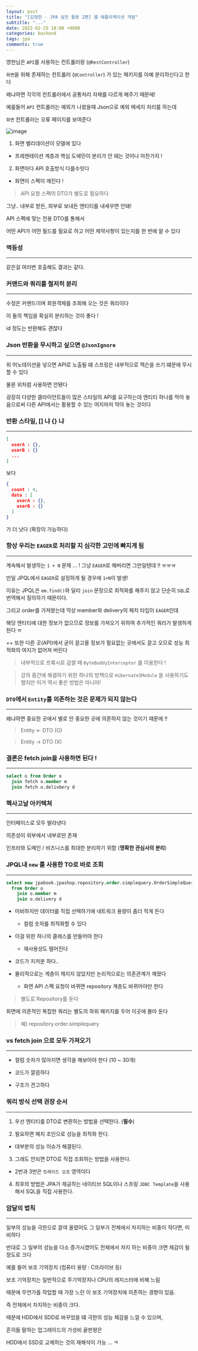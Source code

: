 ```yaml
---
layout: post
title: "[김영한 - JPA 실전 활용 2편] 웹 애플리케이션 개발"
subtitle: "..."
date: 2022-02-25 18:00 +0900
categories: backend
tags: jpa
comments: true
---
```


영한님은 `API`를 사용하는 컨트롤러랑 (`@RestController`)

`화면`을 위해 존재하는 컨트롤러 (`@Controller`) 가 있는 패키지를 아예 분리하신다고 한다

왜냐하면 각각의 컨트롤러에서 공통처리 자체를 다르게 해주기 때문에!

예를들어 `API` 컨트롤러는 예외가 나왔을때 Json으로 예외 메세지 처리를 하는데

`화면` 컨트롤러는 오류 페이지를 보여준다

![image](https://user-images.githubusercontent.com/66164361/155687599-382b5a3a-9bf2-4d68-9da3-6cb5368f1d92.png)

1. 화면 벨리데이션이 모델에 있다

- 프레젠테이션 계층과 핵심 도에민이 분리가 안 돼는 것이나 마찬가지 !

2. 화면마다 API 호출방식 다를수잇다

- 화면이 스펙이 깨진다 !

> API 요청 스펙의 DTO가 별도로 필요하다

그냥.. 내부로 받든, 외부로 보내든 엔티티를 내세우면 안돼!

API 스펙에 맞는 전용 DTO를 통해서

어떤 API가 어떤 필드를 필요로 하고 어떤 제약사항이 있는지를 한 번에 알 수 있다

### 멱등성

---

같은걸 여러번 호출해도 결과는 같다.

### 커맨드와 쿼리를 철저히 분리

---

수정은 커맨드이며 회원객체를 조회해 오는 것은 쿼리이다

이 둘의 책임을 확실히 분리하는 것이 좋다 !

id 정도는 반환해도 괜찮다

### Json 반환을 무시하고 싶으면 `@JsonIgnore`

---

위 어노테이션을 넣으면 API로 노출될 떄 스프링은 내부적으로 잭슨을 쓰기 떄문에 무시할 수 있다

물론 위처럼 사용하면 안됀다

굉장히 다양한 클라이언트들이 많은 스타일의 API를 요구하는데 엔티티 하나를 막아 놓음으로써 다른 API에서는 활용할 수 있는 여지마저 막아 놓는 것이다

### 반환 스타일, [] 냐 {} 냐

---

```json
[
  userA : {},
  userB : {}
  ...
]
```

보다

```json
{
  count : 4,
  data : [
    userA : {},
    userB : {}
  ]
}
```

가 더 낫다 (확장이 가능하다)

### 항상 우리는 `EAGER`로 처리할 지 심각한 고민에 빠지게 됨

---

계속해서 발생하는 `1 + N` 문제 ... ! 그냥 `EAGER`로 해버리면 그만일텐데 !! ㅠㅠㅠ

만일 JPQL에서 `EAGER`로 설정하게 될 경우에 `1+N`이 발생!

이유는 JPQL은 `em.find()`와 달리 `join` 문장으로 최적화를 해주지 않고 단순히 `SQL`로 번역해서 질의하기 때문이다.

그리고 order를 가져왔는데 막상 member와 delivery의 페치 타입이 `EAGER`인데

해당 엔티티에 대한 정보가 없으므로 정보를 가져오기 위하여 추가적인 쿼리가 발생하게 된다 ㅠ

++ 또한 다른 곳(API)에서 굳이 끌고올 정보가 필요없는 곳에서도 끌고 오므로 성능 최적화의 여지가 없어져 버린다

> 내부적으로 프록시로 감쌀 때 `ByteBuddyInterceptor` 를 이용한다 !

> 강의 중간에 해결하기 위한 하나의 방책으로 `Hibernate5Module` 을 사용하기도 했지만 이거 역시 좋은 방법은 아니야!

### `DTO`에서 `Entity`를 의존하는 것은 문제가 되지 않는다

---

왜냐하면 중요한 곳에서 별로 안 중요한 곳에 의존하지 않는 것이기 때문에 !!

> Entity ← DTO (O)

> Entity → DTO (X)

### 결론은 fetch join을 사용하면 된다 !

---

```sql
select o from Order o
  join fetch o.member m
  join fetch o.delivbery d
```

### 헥사고날 아키텍쳐

---

인터페이스로 모두 발라낸다

의존성이 외부에서 내부로만 존재

인프라와 도메인 / 비즈니스를 최대한 분리하기 위함 (**명확한 관심사의 분리**)

### JPQL내 `new` 를 사용한 TO로 바로 조회

---

```sql
select new jpabook.jpashop.repository.order.simplequery.OrderSimpleQueryDto(o.id, m.name, o.orderDate, o.status, d.address)
  from Order o
    join o.member m
    join o.delivery d
```

- 미비하지만 데이터를 직접 선택하기에 네트워크 용량이 좀더 적게 든다

  - 컬럼 숫자를 최적화할 수 있다

- 이걸 위한 하나의 클래스를 만들어야 한다

  - 재사용성도 떨어진다

- 코드가 지저분 하다..

- 물리적으로는 계층이 깨지지 않았지만 논리적으로는 의존관계가 깨졌다
  - 화면 API 스펙 요청이 바뀌면 repository 계층도 바뀌어야만 한다

> 별도로 Repository를 둔다

화면에 의존적인 복잡한 쿼리는 별도의 하위 패키지를 두어 이곳에 몰아 둔다

> 예) repository.order.simplequery

### vs fetch join 으로 모두 가져오기

---

- 컬럼 숫자가 많아지면 생각을 해보아야 한다 (10 ~ 30개)

- 코드가 깔끔하다

- 구조가 견고하다

### 쿼리 방식 선택 권장 순서

---

1. 우선 엔티티를 DTO로 변환하는 방법을 선택한다. (**필수**)

2. 필요하면 페치 조인으로 성능을 최적화 한다.

- 대부분의 성능 이슈가 해결된다.

3. 그래도 안되면 DTO로 직접 조회하는 방법을 사용한다.

- 2번과 3번은 `트레이드 오프` 영역이다

4. 최후의 방법은 JPA가 제공하는 네이티브 SQL이나 스프링 `JDBC Template`을 사용해서 SQL을 직접 사용한다.

### 암달의 법칙

---

일부의 성능을 극한으로 끌여 올렸어도 그 일부가 전체에서 차지하는 비중이 작다면, 미비하다

반대로 그 일부의 성능을 다소 증가시켰어도 전체에서 차지 하는 비중이 크면 체감이 될 정도로 크다

예를 들어 보조 기억장치 (컴퓨터 용량 : C뜨라이브 등)

보조 기억장치는 일반적으로 주기억장치나 CPU의 레지스터에 비해 느림

때문에 무언가를 작업할 때 가장 느린 이 보조 기억장치에 의존하는 경향이 있음.

즉 전체에서 차지하는 비중이 크다.

때문에 HDD에서 SDD로 바꾸었을 떄 극한의 성능 체감을 느낄 수 있으며,

흔히들 말하는 업그레이드의 가성비 끝판왕은

HDD에서 SSD로 교체하는 것의 재해석이 가능 ... ㅋ
